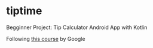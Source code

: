 # tiptime
Begginner Project: Tip Calculator Android App with Kotlin

Following [this course](https://developer.android.com/courses/android-basics-kotlin/course) by Google
